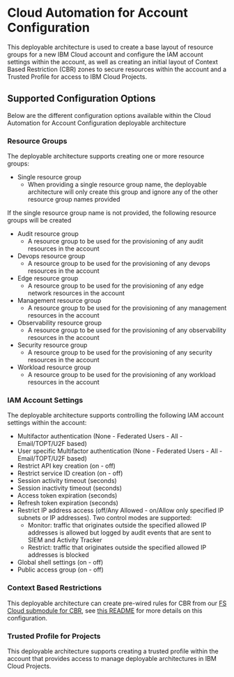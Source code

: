 # Cloud Automation for Account Configuration

This deployable architecture is used to create a base layout of resource groups for a new IBM Cloud account and configure the IAM account settings within the account, as well as creating an initial layout of Context Based Restriction (CBR) zones to secure resources within the account and a Trusted Profile for access to IBM Cloud Projects.

## Supported Configuration Options

Below are the different configuration options available within the Cloud Automation for Account Configuration deployable architecture

### Resource Groups

The deployable architecture supports creating one or more resource groups:

- Single resource group
    - When providing a single resource group name, the deployable architecture will only create this group and ignore any of the other resource group names provided

If the single resource group name is not provided, the following resource groups will be created

- Audit resource group
    - A resource group to be used for the provisioning of any audit resources in the account
- Devops resource group
    - A resource group to be used for the provisioning of any devops resources in the account
- Edge resource group
    - A resource group to be used for the provisioning of any edge network resources in the account
- Management resource group
    - A resource group to be used for the provisioning of any management resources in the account
- Observability resource group
    - A resource group to be used for the provisioning of any observability resources in the account
- Security resource group
    - A resource group to be used for the provisioning of any security resources in the account
- Workload resource group
    - A resource group to be used for the provisioning of any workload resources in the account

### IAM Account Settings

The deployable architecture supports controlling the following IAM account settings within the account:

- Multifactor authentication (None - Federated Users - All - Email/TOPT/U2F based)
- User specific Multifactor authentication (None - Federated Users - All - Email/TOPT/U2F based)
- Restrict API key creation (on - off)
- Restrict service ID creation (on - off)
- Session activity timeout (seconds)
- Session inactivity timeout (seconds)
- Access token expiration (seconds)
- Refresh token expiration (seconds)
- Restrict IP address access (off/Any Allowed - on/Allow only specified IP subnets or IP addresses). Two control modes
  are supported:
    - Monitor: traffic that originates outside the specified allowed IP addresses is allowed but logged by audit events
      that are sent to SIEM and Activity Tracker
    - Restrict: traffic that originates outside the specified allowed IP addresses is blocked
- Global shell settings (on - off)
- Public access group (on - off)

### Context Based Restrictions

This deployable architecture can create pre-wired rules for CBR from our [FS Cloud submodule for CBR](https://github.com/terraform-ibm-modules/terraform-ibm-cbr), see [this README](https://github.com/terraform-ibm-modules/terraform-ibm-cbr/tree/main/modules/fscloud#pre-wired-cbr-configuration-for-fs-cloud) for more details on this configuration.

### Trusted Profile for Projects

This deployable architecture supports creating a trusted profile within the account that provides access to manage deployable architectures in IBM Cloud Projects.
